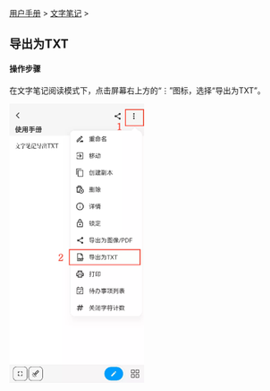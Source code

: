 [用户手册](/dragonnest/drawnote/manual) > [文字笔记](/dragonnest/drawnote/manual/text_note) >

导出为TXT
---
#### 操作步骤

在文字笔记阅读模式下，点击屏幕右上方的“⋮”图标，选择“导出为TXT”。

![](imgs/export_as_txt.png)
